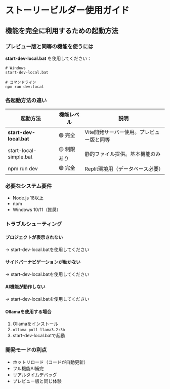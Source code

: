 # ストーリービルダー使用ガイド

## 機能を完全に利用するための起動方法

### プレビュー版と同等の機能を使うには

**start-dev-local.bat** を使用してください：

```batch
# Windows
start-dev-local.bat

# コマンドライン
npm run dev:local
```

### 各起動方法の違い

| 起動方法 | 機能レベル | 説明 |
|---------|-----------|------|
| **start-dev-local.bat** | 🟢 完全 | Vite開発サーバー使用。プレビュー版と同等 |
| start-local-simple.bat | 🟡 制限あり | 静的ファイル提供。基本機能のみ |
| npm run dev | 🟢 完全 | Replit環境用（データベース必要） |

### 必要なシステム要件

- Node.js 18以上
- npm
- Windows 10/11（推奨）

### トラブルシューティング

#### プロジェクトが表示されない
→ start-dev-local.batを使用してください

#### サイドバーナビゲーションが動かない  
→ start-dev-local.batを使用してください

#### AI機能が動作しない
→ start-dev-local.batを使用してください

#### Ollamaを使用する場合
1. Ollamaをインストール
2. `ollama pull llama3.2:3b`
3. start-dev-local.batで起動

### 開発モードの利点

- ホットリロード（コードが自動更新）
- フル機能AI補完
- リアルタイムデバッグ
- プレビュー版と同じ体験